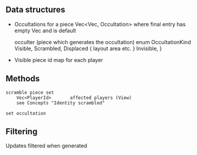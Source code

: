 
Data structures
---------------

* Occultations for a piece
	Vec<Vec<PlayerId>, Occultation>
	where final entry has empty Vec<PlayerId> and is default

	occulter (piece which generates the occultation)
	enum OccultationKind
		Visible,
		Scrambled,
		Displaced { layout area etc. }
		Invisible,
	}

* Visible piece id map for each player

Methods
-------

	scramble piece set
		Vec<PlayerId>		affected players (View)
		see Concepts "Identity scrambled"

	set occultation


Filtering
---------

Updates filtered when generated
